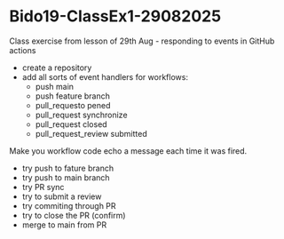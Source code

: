 # Bido19-ClassEx1-29082025
Class exercise from lesson of 29th Aug - responding to events in GitHub actions

- create a repository
- add all sorts of event handlers for workflows:
  - push  main
  - push  feature branch
  - pull_requesto pened 
  - pull_request synchronize
  - pull_request closed
  - pull_request_review submitted

Make you workflow code echo a message each time it was fired.
- try push to fature branch
- try push to main branch
- try PR sync
- try to submit a review
- try commiting through PR
- try to close the PR (confirm)
- merge to main from PR
